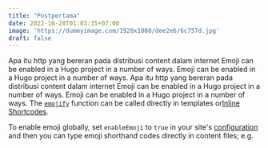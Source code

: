 ```yaml
---
title: "Postpertama"
date: 2022-10-28T01:03:15+07:00
image: 'https://dummyimage.com/1920x1080/dee2e6/6c757d.jpg'
draft: false
---
```


Apa itu http yang bereran pada distribusi content dalam internet
Emoji can be enabled in a Hugo project in a number of ways. Emoji can be enabled in a Hugo project in a number of ways. Apa itu http yang bereran pada distribusi content dalam internet
Emoji can be enabled in a Hugo project in a number of ways. Emoji can be enabled in a Hugo project in a number of ways.
The [`emojify`](https://gohugo.io/functions/emojify/) function can be called directly in templates or[Inline Shortcodes](https://gohugo.io/templates/shortcode-templates/#inline-shortcodes).

To enable emoji globally, set `enableEmoji` to `true` in your site's [configuration](https://gohugo.io/getting-started/configuration/) and then you can type emoji shorthand codes directly in content files; e.g.
